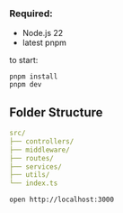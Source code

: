 ### Required:

- Node.js 22
- latest pnpm

to start:

```
pnpm install
pnpm dev
```

## Folder Structure

```yml
src/
├── controllers/
├── middleware/
├── routes/
├── services/
├── utils/
└── index.ts
```

```
open http://localhost:3000
```
